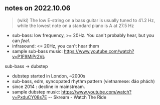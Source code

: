 ## notes on 2022.10.06

> (wiki) The low E-string on a bass guitar is usually tuned to 41.2 Hz, while the lowest note on a standard piano is A at 27.5 Hz

* sub-bass: low frequency, >= 20Hz. You can't probably hear, but you can *feel*.
* infrasound: <= 20Hz, you can't hear them
* sample sub-bass music: https://www.youtube.com/watch?v=P1F9MiPr2Vs

sub-bass -> dubstep

* dubstep started in London, ~2000s
* sub-bass, edm, syncopated rhythm pattern (vietnamese: đảo phách)
* since 2014 : decline in mainstream.
* sample dubstep music: https://www.youtube.com/watch?v=PxduCY08s7E -- Skream - Watch The Ride
